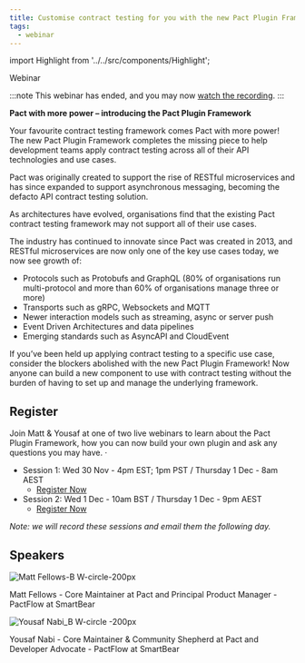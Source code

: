 ```yaml
---
title: Customise contract testing for you with the new Pact Plugin Framework
tags:
  - webinar
---
```


import Highlight from '../../src/components/Highlight';

<Highlight color="#25c2a0">Webinar</Highlight><p/>

:::note
This webinar has ended, and you may now [watch the recording](https://www.youtube.com/watch?v=XA0yKOv5DjE).
:::

**Pact with more power – introducing the Pact Plugin Framework**

Your favourite contract testing framework comes Pact with more power! The new Pact Plugin Framework completes the missing piece to help development teams apply contract testing across all of their API technologies and use cases.

Pact was originally created to support the rise of RESTful microservices and has since expanded to support asynchronous messaging, becoming the defacto API contract testing solution.

As architectures have evolved, organisations find that the existing Pact contract testing framework may not support all of their use cases.

The industry has continued to innovate since Pact was created in 2013, and RESTful microservices are now only one of the key use cases today, we now see growth of:

* Protocols such as Protobufs and GraphQL (80% of organisations run multi-protocol and more than 60% of organisations manage three or more)
* Transports such as gRPC, Websockets and MQTT
* Newer interaction models such as streaming, async or server push
* Event Driven Architectures and data pipelines
* Emerging standards such as AsyncAPI and CloudEvent

If you’ve been held up applying contract testing to a specific use case, consider the blockers abolished with the new Pact Plugin Framework! Now anyone can build a new component to use with contract testing without the burden of having to set up and manage the underlying framework.

Register
---

Join Matt & Yousaf at one of two live webinars to learn about the Pact Plugin Framework, how you can now build your own plugin and ask any questions you may have. · 

* Session 1: Wed 30 Nov - 4pm EST; 1pm PST / Thursday 1 Dec - 8am AEST
  * [Register Now](https://smartbear.zoom.us/webinar/register/WN_JnLf8Gm8TminRlZDkoZJXQ)
* Session 2: Wed 1 Dec - 10am BST / Thursday 1 Dec - 9pm AEST
  * [Register Now](https://smartbear.zoom.us/webinar/register/WN_HESBWkhITTa5uaqCA0BGag)

*Note: we will record these sessions and email them the following day.*

Speakers
---

![Matt Fellows-B W-circle-200px](https://user-images.githubusercontent.com/70673937/197754384-2d05b939-add8-499c-8f40-3fc2af160e03.png)

Matt Fellows - Core Maintainer at Pact and Principal Product Manager - PactFlow at SmartBear

![Yousaf Nabi_B W-circle -200px](https://user-images.githubusercontent.com/70673937/197754405-896450b2-35a0-49b5-840b-35b9b8b986f3.png)

Yousaf Nabi - Core Maintainer & Community Shepherd at Pact and Developer Advocate - PactFlow at SmartBear
